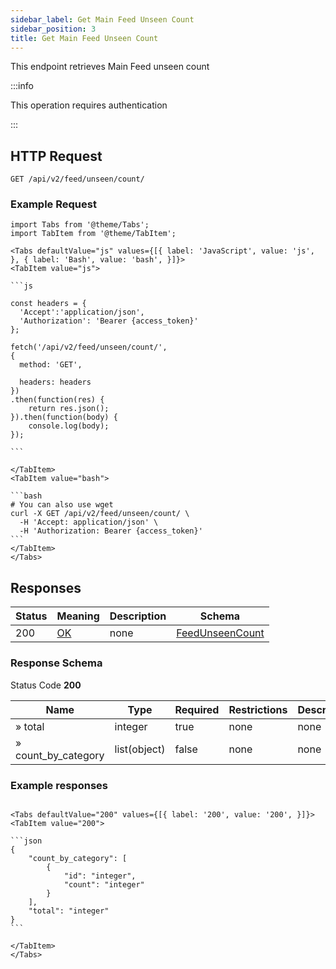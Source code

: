 ```yaml
---
sidebar_label: Get Main Feed Unseen Count
sidebar_position: 3
title: Get Main Feed Unseen Count
---
```


This endpoint retrieves Main Feed unseen count

:::info

This operation requires authentication

:::


## HTTP Request

`GET /api/v2/feed/unseen/count/`

### Example Request

````mdx-code-block
import Tabs from '@theme/Tabs';
import TabItem from '@theme/TabItem';

<Tabs defaultValue="js" values={[{ label: 'JavaScript', value: 'js', }, { label: 'Bash', value: 'bash', }]}>
<TabItem value="js">

```js

const headers = {
  'Accept':'application/json',
  'Authorization': 'Bearer {access_token}'
};

fetch('/api/v2/feed/unseen/count/',
{
  method: 'GET',

  headers: headers
})
.then(function(res) {
    return res.json();
}).then(function(body) {
    console.log(body);
});

```

</TabItem>
<TabItem value="bash">

```bash
# You can also use wget
curl -X GET /api/v2/feed/unseen/count/ \
  -H 'Accept: application/json' \
  -H 'Authorization: Bearer {access_token}'
```
</TabItem>
</Tabs>
````

## Responses

|Status|Meaning|Description|Schema|
|---|---|---|---|
|200|[OK](https://tools.ietf.org/html/rfc7231#section-6.3.1)|none|[FeedUnseenCount](/docs/apireference/v2/schemas/feed_unseen_count)|


### Response Schema

Status Code **200**

|Name|Type|Required|Restrictions|Description|
|---|---|---|---|---|
|» total|integer|true|none|none|
|» count_by_category|list(object)|false|none|none|

### Example responses


````mdx-code-block

<Tabs defaultValue="200" values={[{ label: '200', value: '200', }]}>
<TabItem value="200">

```json
{
    "count_by_category": [
        {
            "id": "integer",
            "count": "integer"
        }
    ],
    "total": "integer"
}
```

</TabItem>
</Tabs>
````




